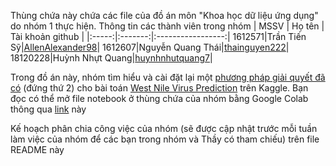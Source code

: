 Thùng chứa này chứa các file của đồ án môn "Khoa học dữ liệu ứng dụng" do nhóm 1 thực hiện. 
Thông tin các thành viên trong nhóm 
| MSSV  | Họ tên  | Tài khoản github  |
|:-----:|:-------:|:-----------------:|
1612571|Trần Tiến Sỹ|[AllenAlexander98](https://github.com/AllenAlexander98)|
1612607|Nguyễn Quang Thái|[thainguyen222](https://github.com/thainguyen222)|
18120228|Huỳnh Nhựt Quang|[huynhnhutquang7](https://github.com/huynhnhutquang7)|

Trong đồ án này, nhóm tìm hiểu và cài đặt lại một [phương pháp giải quyết đã có](https://github.com/diefimov/west_nile_virus_2015) (đứng thứ 2) cho bài toán [West Nile Virus Prediction](https://www.kaggle.com/competitions/predict-west-nile-virus/) trên Kaggle. 
Bạn đọc có thể mở file notebook ở thùng chứa của nhóm bằng Google Colab thông qua [link](https://colab.research.google.com/drive/184Qa_O-aZ6No5JQHq9CDOmeRHQ8EUnxC#scrollTo=pk6wgYYFG1bS) này 

Kế hoạch phân chia công việc của nhóm (sẽ được cập nhật trước mỗi tuần làm việc của nhóm để các bạn trong nhóm và Thầy có tham chiếu) trên file README này 


